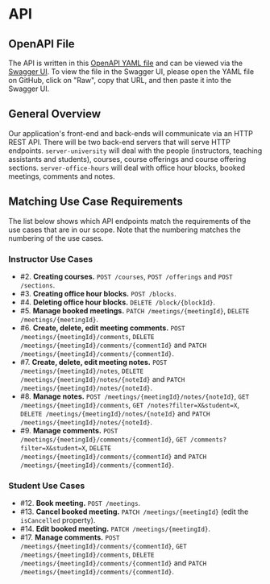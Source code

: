 # API

## OpenAPI File

The API is written in this [OpenAPI YAML file](https://github.com/csc302-spring-2019/proj-Book-Me/blob/develop/spec/api.yaml) and can be viewed via the [Swagger UI](https://petstore.swagger.io/).
To view the file in the Swagger UI, please open the YAML file on GitHub, click on "Raw", copy that URL, and then paste it into the Swagger UI.

## General Overview

Our application's front-end and back-ends will communicate via an HTTP REST API.
There will be two back-end servers that will serve HTTP endpoints.
`server-university` will deal with the people (instructors, teaching assistants and students), courses,
course offerings and course offering sections.
`server-office-hours` will deal with office hour blocks, booked meetings, comments and notes.

## Matching Use Case Requirements

The list below shows which API endpoints match the requirements of the use cases that are in our scope.
Note that the numbering matches the numbering of the use cases.

### Instructor Use Cases

- #2. **Creating courses.**
     `POST /courses`, `POST /offerings` and `POST /sections`.
- #3. **Creating office hour blocks.**
     `POST /blocks`.
- #4. **Deleting office hour blocks.**
     `DELETE /block/{blockId}`.
- #5. **Manage booked meetings.**
     `PATCH /meetings/{meetingId}`, `DELETE /meetings/{meetingId}`.
- #6. **Create, delete, edit meeting comments.**
     `POST /meetings/{meetingId}/comments`, `DELETE /meetings/{meetingId}/comments/{commentId}`
     and `PATCH /meetings/{meetingId}/comments/{commentId}`.
- #7. **Create, delete, edit meeting notes.**
     `POST /meetings/{meetingId}/notes`, `DELETE /meetings/{meetingId}/notes/{noteId}`
     and `PATCH /meetings/{meetingId}/notes/{noteId}`.
- #8. **Manage notes.**
    `POST /meetings/{meetingId}/notes/{noteId}`, `GET /meetings/{meetingId}/comments`,
    `GET /notes?filter=X&student=X`,
    `DELETE /meetings/{meetingId}/notes/{noteId}` and `PATCH /meetings/{meetingId}/notes/{noteId}`.
- #9. **Manage comments.**
    `POST /meetings/{meetingId}/comments/{commentId}`, `GET /comments?filter=X&student=X`,
    `DELETE /meetings/{meetingId}/comments/{commentId}` and `PATCH /meetings/{meetingId}/comments/{commentId}`.

### Student Use Cases

- #12. **Book meeting.**
      `POST /meetings`.
- #13. **Cancel booked meeting.**
      `PATCH /meetings/{meetingId}` (edit the `isCancelled` property).
- #14. **Edit booked meeting.**
      `PATCH /meetings/{meetingId}`.
- #17. **Manage comments.**
      `POST /meetings/{meetingId}/comments/{commentId}`, `GET /meetings/{meetingId}/comments`,
      `DELETE /meetings/{meetingId}/comments/{commentId}` and `PATCH /meetings/{meetingId}/comments/{commentId}`.